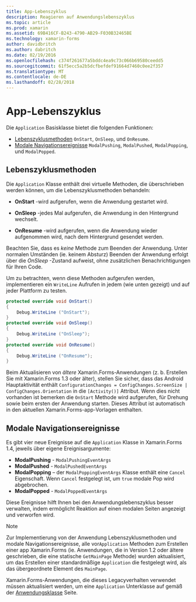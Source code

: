 ```yaml
---
title: App-Lebenszyklus
description: Reagieren auf Anwendungslebenszyklus
ms.topic: article
ms.prod: xamarin
ms.assetid: 69B416CF-B243-4790-AB29-F030B32465BE
ms.technology: xamarin-forms
author: davidbritch
ms.author: dabritch
ms.date: 02/19/2016
ms.openlocfilehash: c374f261677a5bddc4ea9c73c066b69580ceedd5
ms.sourcegitcommit: 61f5ecc5a2b5dcfbefdef91664d7460c0ee2f357
ms.translationtype: MT
ms.contentlocale: de-DE
ms.lasthandoff: 02/28/2018
---
```

# <a name="app-lifecycle"></a>App-Lebenszyklus

Die `Application` Basisklasse bietet die folgenden Funktionen:

* [Lebenszyklusmethoden](#Lifecycle_Methods) `OnStart`, `OnSleep`, und `OnResume`.
* [Modale Navigationsereignisse](#modal) `ModalPushing`, `ModalPushed`, `ModalPopping`, und `ModalPopped`.

<a name="Lifecycle_Methods" />

## <a name="lifecycle-methods"></a>Lebenszyklusmethoden

Die `Application` Klasse enthält drei virtuelle Methoden, die überschrieben werden können, um die Lebenszyklusmethoden behandeln:

* **OnStart** -wird aufgerufen, wenn die Anwendung gestartet wird.

* **OnSleep** -jedes Mal aufgerufen, die Anwendung in den Hintergrund wechselt.

* **OnResume** -wird aufgerufen, wenn die Anwendung wieder aufgenommen wird, nach dem Hintergrund gesendet werden.

Beachten Sie, dass es *keine* Methode zum Beenden der Anwendung.
Unter normalen Umständen (ie. keinem Absturz) Beenden der Anwendung erfolgt über die *OnSleep* -Zustand aufweist, ohne zusätzlichen Benachrichtigungen für Ihren Code.

Um zu betrachten, wenn diese Methoden aufgerufen werden, implementieren ein `WriteLine` Aufrufen in jedem (wie unten gezeigt) und auf jeder Plattform zu testen.

```csharp
protected override void OnStart()
{
    Debug.WriteLine ("OnStart");
}
protected override void OnSleep()
{
    Debug.WriteLine ("OnSleep");
}
protected override void OnResume()
{
    Debug.WriteLine ("OnResume");
}
```

Beim Aktualisieren von *ältere* Xamarin.Forms-Anwendungen (z. b. Erstellen Sie mit Xamarin.Forms 1.3 oder älter), stellen Sie sicher, dass das Android Hauptaktivität enthält `ConfigurationChanges = ConfigChanges.ScreenSize | ConfigChanges.Orientation` in die `[Activity()]` Attribut. Wenn dies nicht vorhanden ist bemerken die `OnStart` Methode wird aufgerufen, für Drehung sowie beim ersten der Anwendung starten. Dieses Attribut ist automatisch in den aktuellen Xamarin.Forms-app-Vorlagen enthalten.

<a name="modal" />

## <a name="modal-navigation-events"></a>Modale Navigationsereignisse

Es gibt vier neue Ereignisse auf die `Application` Klasse in Xamarin.Forms 1.4, jeweils über eigene Ereignisargumente:

* **ModalPushing** - `ModalPushingEventArgs`
* **ModalPushed** - `ModalPushedEventArgs`
* **ModalPopping** – der `ModalPoppingEventArgs` Klasse enthält eine `Cancel` Eigenschaft. Wenn `Cancel` festgelegt ist, um `true` modale Pop wird abgebrochen.
* **ModalPopped** - `ModalPoppedEventArgs`

Diese Ereignisse hilft Ihnen bei den Anwendungslebenszyklus besser verwalten, indem ermöglicht Reaktion auf einen modalen Seiten angezeigt und verworfen wird.

> [!NOTE]
> Zur Implementierung von der Anwendung Lebenszyklusmethoden und modale Navigationsereignisse, alle vor`Application` Methoden zum Erstellen einer app Xamarin.Forms (ie. Anwendungen, die in Version 1.2 oder ältere geschrieben, die eine statische `GetMainPage` Methode) wurden aktualisiert, um das Erstellen einer standardmäßige `Application` die festgelegt wird, als das übergeordnete Element des `MainPage`.
>
> Xamarin.Forms-Anwendungen, die dieses Legacyverhalten verwendet müssen aktualisiert werden, um eine `Application` Unterklasse auf gemäß der [Anwendungsklasse](~/xamarin-forms/app-fundamentals/application-class.md) Seite.
